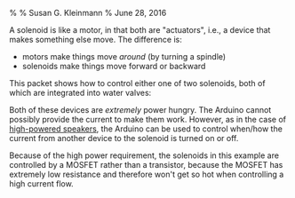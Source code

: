 %
% Susan G. Kleinmann
% June 28, 2016

A solenoid is like a motor, in that both are "actuators", i.e., a device
that makes something else move.  The difference is:

* motors make things move *around* (by turning a spindle) 
* solenoids make things move forward or backward 

This packet shows how to control either one of two solenoids, both of
which are integrated into water valves:

Both of these devices are *extremely* power hungry.  The Arduino cannot
possibly provide the current to make them work.  However, as in the
case of [high-powered speakers](../../3-Sound/3d-speakers), the Arduino can
be used to control when/how the current from another device to the
solenoid is turned on or off.  

Because of the high power requirement, the solenoids in this example
are controlled by a MOSFET rather than a transistor, because the MOSFET
has extremely low resistance and therefore won't get so hot when 
controlling a high current flow.  


